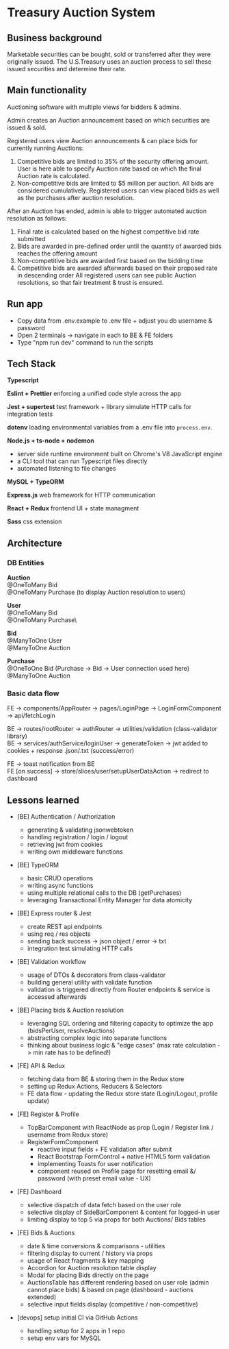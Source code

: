# Treasury Auction System

## Business background
Marketable securities can be bought, sold or transferred after they were originally issued. The U.S.Treasury uses an auction process to sell these issued securities and determine their rate.


## Main functionality
Auctioning software with multiple views for bidders & admins.

Admin creates an Auction announcement based on which securities are issued & sold. 

Registered users view Auction announcements & can place bids for currently running Auctions:
1. Competitive bids are limited to 35% of the security offering amount. User is here able to specify Auction rate based on which the final Auction rate is calculated.  
2. Non-competitive bids are limited to $5 million per auction. 
All bids are considered cumulatively. Registered users can view placed bids as well as the purchases after auction resolution.

After an Auction has ended, admin is able to trigger automated auction resolution as follows:
1. Final rate is calculated based on the highest competitive bid rate submitted
2. Bids are awarded in pre-defined order until the quantity of awarded bids reaches the offering amount
3. Non-competitive bids are awarded first based on the bidding time 
4. Competitive bids are awarded afterwards based on their proposed rate in descending order
All registered users can see public Auction resolutions, so that fair treatment & trust is ensured.


## Run app
* Copy data from .env.example to .env file + adjust you db username & password
* Open 2 terminals -> navigate in each to BE & FE folders
* Type "npm run dev" command to run the scripts


## Tech Stack
**Typescript**

**Eslint + Prettier**
enforcing a unified code style across the app

**Jest + supertest**
test framework + library simulate HTTP calls for integration tests

**dotenv**
loading environmental variables from a .env file into `process.env`.

**Node.js + ts-node + nodemon**
- server side runtime environment built on Chrome's V8 JavaScript engine
- a CLI tool that can run Typescript files directly
- automated listening to file changes

**MySQL + TypeORM**

**Express.js**
web framework for HTTP communication

**React + Redux**
frontend UI + state managment

**Sass**
css extension


## Architecture
### DB Entities
**Auction**\
    @OneToMany Bid\
    @OneToMany Purchase (to display Auction resolution to users)

**User**\
    @OneToMany Bid\
    @OneToMany Purchase\

**Bid**\
    @ManyToOne User\
    @ManyToOne Auction

**Purchase**\
    @OneToOne Bid (Purchase -> Bid -> User connection used here)\
    @ManyToOne Auction

### Basic data flow
FE -> components/AppRouter -> pages/LoginPage -> LoginFormComponent -> api/fetchLogin

BE -> routes/rootRouter -> authRouter -> utilities/validation (class-validator library)\
BE -> services/authService/loginUser -> generateToken -> jwt added to cookies + response .json/.txt (success/error)

FE -> toast notification from BE\
FE [on success] -> store/slices/user/setupUserDataAction -> redirect to dashboard


## Lessons learned  
* [BE] Authentication / Authorization
    - generating & validating jsonwebtoken
    - handling registration / login / logout
    - retrieving jwt from cookies
    - writing own middleware functions

* [BE] TypeORM
    - basic CRUD operations
    - writing async functions
    - using multiple relational calls to the DB (getPurchases)
    - leveraging Transactional Entity Manager for data atomicity

* [BE] Express router & Jest
    - create REST api endpoints
    - using req / res objects
    - sending back success -> json object / error -> txt
    - integration test simulating HTTP calls

* [BE] Validation workflow 
    - usage of DTOs & decorators from class-validator 
    - building general utility with validate function
    - validation is triggered directly from Router endpoints & service is accessed afterwards    

* [BE] Placing bids & Auction resolution
    - leveraging SQL ordering and filtering capacity to optimize the app (bidsPerUser, resolveAuctions)
    - abstracting complex logic into separate functions
    - thinking about business logic & "edge cases" (max rate calculation -> min rate has to be defined!)

* [FE] API & Redux
    - fetching data from BE & storing them in the Redux store
    - setting up Redux Actions, Reducers & Selectors
    - FE data flow - updating the Redux store state (Login/Logout, profile update)

* [FE] Register & Profile
    - TopBarComponent with ReactNode as prop (Login / Register link / username from Redux store)
    - RegisterFormComponent 
        - reactive input fields + FE validation after submit
        - React Bootstrap FormControl + native HTML5 form validation
        - implementing Toasts for user notification
        - component reused on Profile page for resetting email &/ password (with preset email value - UX)

* [FE] Dashboard
    - selective dispatch of data fetch based on the user role
    - selective display of SideBarComponent & content for logged-in user
    - limiting display to top 5 via props for both Auctions/ Bids tables

* [FE] Bids & Auctions
    - date & time conversions & comparisons - utilities
    - filtering display to current / history via props
    - usage of React fragments & key mapping
    - Accordion for Auction resolution table display
    - Modal for placing Bids directly on the page       
    - AuctionsTable has different rendering based on user role (admin cannot place bids) & based on page (dashboard - auctions extended)
    - selective input fields display (competitive / non-competitive)

* [devops] setup initial CI via GitHub Actions
    - handling setup for 2 apps in 1 repo
    - setup env vars for MySQL